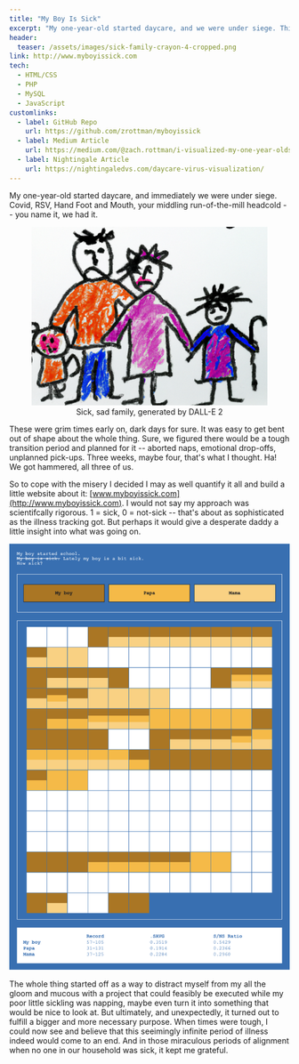```yaml
---
title: "My Boy Is Sick"
excerpt: "My one-year-old started daycare, and we were under siege. This is one man's attempt to quantify misery."
header:
  teaser: /assets/images/sick-family-crayon-4-cropped.png
link: http://www.myboyissick.com
tech:
  - HTML/CSS
  - PHP
  - MySQL
  - JavaScript
customlinks:
  - label: GitHub Repo
    url: https://github.com/zrottman/myboyissick
  - label: Medium Article
    url: https://medium.com/@zach.rottman/i-visualized-my-one-year-olds-relentless-daycare-bugs-and-it-calmed-me-down-b5dd2bed15de
  - label: Nightingale Article
    url: https://nightingaledvs.com/daycare-virus-visualization/
---
```


My one-year-old started daycare, and immediately we were under siege. Covid, RSV, Hand Foot and Mouth, your middling run-of-the-mill headcold -- you name it, we had it.

<figure>
<img src="/assets/images/sick-family-crayon-4-cropped.png" alt="Sick, sad family, generated by DALL-E 2">
<figcaption align='center'>Sick, sad family, generated by DALL-E 2</figcaption>
</figure>

These were grim times early on, dark days for sure. It was easy to get bent out of shape about the whole thing. Sure, we figured there would be a tough transition period and planned for it -- aborted naps, emotional drop-offs, unplanned pick-ups. Three weeks, maybe four, that's what I thought. Ha! We got hammered, all three of us.

So to cope with the misery I decided I may as well quantify it all and build a little website about it: [www.myboyissick.com](http://www.myboyissick.com). I would not say my approach was scientifcally rigorous. 1 = sick, 0 = not-sick -- that's about as sophisticated as the illness tracking got. But perhaps it would give a desperate daddy a little insight into what was going on.

![Screenshot of myboyissick.com](/assets/images/myboyissick-screenshot-large.png)

The whole thing started off as a way to distract myself from my all the gloom and mucous with a project that could feasibly be executed while my poor little sickling was napping, maybe even turn it into something that would be nice to look at. But ultimately, and unexpectedly, it turned out to fulfill a bigger and more necessary purpose. When times were tough, I could now see and believe that this seeimingly infinite period of illness indeed would come to an end. And in those miraculous periods of alignment when no one in our household was sick, it kept me grateful.

